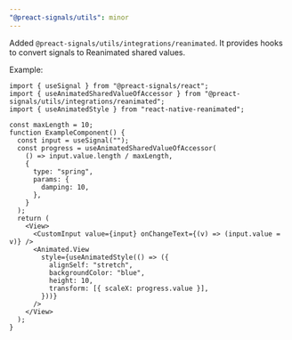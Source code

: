 ```yaml
---
"@preact-signals/utils": minor
---
```


Added `@preact-signals/utils/integrations/reanimated`. It provides hooks to convert signals to Reanimated shared values.

Example:

```tsx
import { useSignal } from "@preact-signals/react";
import { useAnimatedSharedValueOfAccessor } from "@preact-signals/utils/integrations/reanimated";
import { useAnimatedStyle } from "react-native-reanimated";

const maxLength = 10;
function ExampleComponent() {
  const input = useSignal("");
  const progress = useAnimatedSharedValueOfAccessor(
    () => input.value.length / maxLength,
    {
      type: "spring",
      params: {
        damping: 10,
      },
    }
  );
  return (
    <View>
      <CustomInput value={input} onChangeText={(v) => (input.value = v)} />
      <Animated.View
        style={useAnimatedStyle(() => ({
          alignSelf: "stretch",
          backgroundColor: "blue",
          height: 10,
          transform: [{ scaleX: progress.value }],
        }))}
      />
    </View>
  );
}
```
